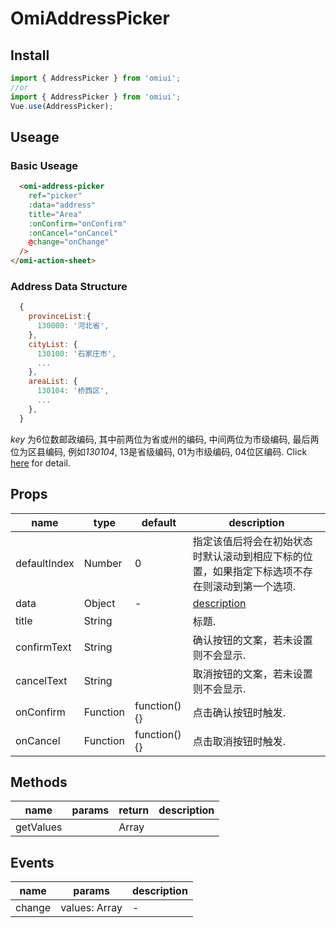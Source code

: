 # OmiAddressPicker

## Install

```js
import { AddressPicker } from 'omiui';
//or
import { AddressPicker } from 'omiui';
Vue.use(AddressPicker);
```

## Useage

### Basic Useage

```html
  <omi-address-picker
    ref="picker"
    :data="address"
    title="Area"
    :onConfirm="onConfirm"
    :onCancel="onCancel"
    @change="onChange"
  />
</omi-action-sheet>
```

### <span id="data-structure">Address Data Structure</span>

```js
  {
    provinceList:{
      130000: '河北省',
    },
    cityList: {
      130100: '石家庄市',
      ...
    },
    areaList: {
      130104: '桥西区',
      ...
    },
  }

```

*key* 为6位数邮政编码, 其中前两位为省或州的编码, 中间两位为市级编码, 最后两位为区县编码, 例如*130104*, 13是省级编码, 01为市级编码, 04位区编码. 
Click [here](https://github.com/leo43555483/omi-ui/blob/dev/examples/data/address.js) for detail.

## Props

| name         | type     | default      | description                                                            |
| ------------ | -------- | ------------ | ---------------------------------------------------------------------- |
| defaultIndex | Number   | 0            | 指定该值后将会在初始状态时默认滚动到相应下标的位置，如果指定下标选项不存在则滚动到第一个选项.                             |
| data         | Object   | -            | [description](#data-structure)                                         |
| title        | String   |              | 标题.                                                          |
| confirmText  | String   |              | 确认按钮的文案，若未设置则不会显示. |
| cancelText   | String   |              | 取消按钮的文案，若未设置则不会显示.  |
| onConfirm    | Function | function(){} | 点击确认按钮时触发.                                    |
| onCancel     | Function | function(){} | 点击取消按钮时触发.                                     |

## Methods

| name      | params | return | description |
| --------- | ------ | ------ | ----------- |
| getValues |        | Array  |             |

## Events

| name   | params        | description |
| ------ | ------------- | ----------- |
| change | values: Array | -           |
